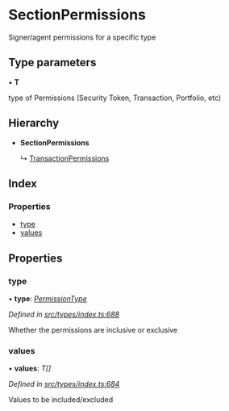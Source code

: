 # SectionPermissions

Signer/agent permissions for a specific type

## Type parameters

▪ **T**

type of Permissions \(Security Token, Transaction, Portfolio, etc\)

## Hierarchy

* **SectionPermissions**

  ↳ [TransactionPermissions](transactionpermissions.md)

## Index

### Properties

* [type](sectionpermissions.md#type)
* [values](sectionpermissions.md#values)

## Properties

### type

• **type**: [_PermissionType_](../enums/permissiontype.md)

_Defined in_ [_src/types/index.ts:688_](https://github.com/PolymathNetwork/polymesh-sdk/blob/7362b318/src/types/index.ts#L688)

Whether the permissions are inclusive or exclusive

### values

• **values**: _T\[\]_

_Defined in_ [_src/types/index.ts:684_](https://github.com/PolymathNetwork/polymesh-sdk/blob/7362b318/src/types/index.ts#L684)

Values to be included/excluded

